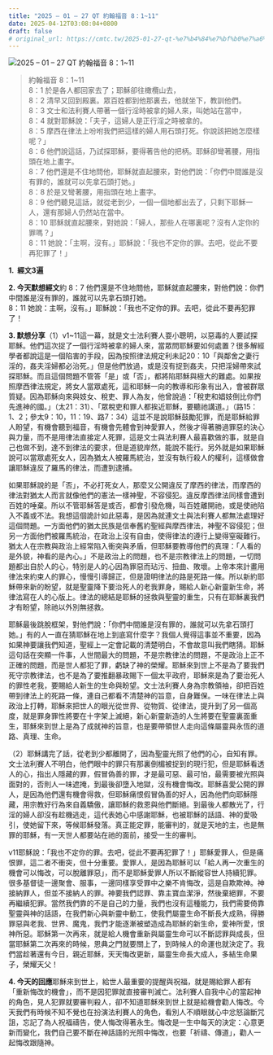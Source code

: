 ```yaml
---
title: "2025 – 01 – 27 QT 約翰福音 8：1~11"
date: 2025-04-12T03:08:04+0800
draft: false
# original_url: https://cmtc.tw/2025-01-27-qt-%e7%b4%84%e7%bf%b0%e7%a6%8f%e9%9f%b3-8%ef%bc%9a111
---
```


![2025 – 01 – 27 QT 約翰福音 8：1~11](/images/qt.jpg  "2025 – 01 – 27 QT 約翰福音 8：1~11")

> 約翰福音 8：1~11  
> 8：1 於是各人都回家去了；耶穌卻往橄欖山去，  
> 8：2 清早又回到殿裏。眾百姓都到他那裏去，他就坐下，教訓他們。  
> 8：3 文士和法利賽人帶著一個行淫時被拿的婦人來，叫她站在當中，  
> 8：4 就對耶穌說：「夫子，這婦人是正行淫之時被拿的。  
> 8：5 摩西在律法上吩咐我們把這樣的婦人用石頭打死。你說該把她怎麼樣呢？」  
> 8：6 他們說這話，乃試探耶穌，要得著告他的把柄。耶穌卻彎著腰，用指頭在地上畫字。  
> 8：7 他們還是不住地問他，耶穌就直起腰來，對他們說：「你們中間誰是沒有罪的，誰就可以先拿石頭打她。」  
> 8：8 於是又彎著腰，用指頭在地上畫字。  
> 8：9 他們聽見這話，就從老到少，一個一個地都出去了，只剩下耶穌一人，還有那婦人仍然站在當中。  
> 8：10 耶穌就直起腰來，對她說：「婦人，那些人在哪裏呢？沒有人定你的罪嗎？」  
> 8：11 她說：「主啊，沒有。」耶穌說：「我也不定你的罪。去吧，從此不要再犯罪了！」

**1.  經文3遍**

**2. 今天默想經文**約 8：7 他們還是不住地問他，耶穌就直起腰來，對他們說：你們中間誰是沒有罪的，誰就可以先拿石頭打她。  
8：11 她說：主啊，沒有。」耶穌說：「我也不定你的罪。去吧，從此不要再犯罪了！

**3. 默想分享**（1）v1~11這一幕，就是文士法利賽人耍小聰明，以惡毒的人要試探耶穌。他們這次捉了一個行淫時被拿的婦人來，當眾問耶穌要如何處置？很多解經學者都說這是一個陷害的手段，因為按照律法規定利未記20：10「與鄰舍之妻行淫的，姦夫淫婦都必治死。」但是他們放過，或是沒有捉到姦夫，只把淫婦帶來試探耶穌。而且這個問題不管答「是」或「否」，都將陷耶穌與極大的難處。如果按照摩西律法規定，將女人當眾處死，這和耶穌一向的教導和形象有出入，會被群眾質疑。因為耶穌向來與妓女、稅吏、罪人為友，他曾說過：「稅吏和娼妓倒比你們先進神的國。」（太21：31）、「眾稅吏和罪人都挨近耶穌，要聽祂講道。」（路15：1、2；參太9：10，11：19、路7：34）這並不是說耶穌鼓勵犯罪，而是耶穌給罪人盼望，有機會聽到福音，有機會先體會到神愛罪人，然後才得著勝過罪惡的決心與力量，而不是用律法直接定人死罪，這是文士與法利賽人最喜歡做的事，就是自己也做不到，達不到律法的要求，但是道貌岸然，能說不能行。另外就是如果耶穌說可以當眾處死女人，因為猶太人被羅馬統治，並沒有執行殺人的權利，這樣做會讓耶穌違反了羅馬的律法，而遭到逮捕。

如果耶穌說的是「否」，不必打死女人，那麼又公開違反了摩西的律法，而摩西的律法對猶太人而言就像他們的憲法一樣神聖，不容侵犯。違反摩西律法同樣會遭到百姓的唾棄。所以不管耶穌答是或否，都會引發危機，叫百姓離開祂，或是使祂陷入不義或不法。我想這個詭計如此惡毒，是因為就連文士與法利賽人都無法處理好這個問題。一方面他們的猶太民族是信奉舊約聖經與摩西律法，神聖不容侵犯；但另一方面他們被羅馬統治，在政治上沒有自由，使得律法的遵行上變得窒礙難行。猶太人在宗教與政治上經常陷入衝突與矛盾，但耶穌要教導他們的真理：「人看的是外貌，神看的是內心。」不是政治上的問題，也不是宗教律法上的問題，一切問題都出自於人的心，特別是人的心因為罪惡而玷污、扭曲、敗壞。上帝本來計畫用律法來約束人的罪心，慢慢引導歸正，但是證明律法的路是死路一條。所以新約耶穌帶來新的盼望，就是聖靈降下要治死人的老我罪身，賜給人新心新靈新生命，將律法寫在人的心版上。律法的總結是耶穌的拯救與聖靈的重生，只有在耶穌裏我們才有盼望，除祂以外別無拯救。

耶穌最後跳脫框架，對他們說：「你們中間誰是沒有罪的，誰就可以先拿石頭打她。」有的人一直在猜耶穌在地上到底寫什麼字？我個人覺得這事並不重要，因為如果神要讓我們知道，聖經上一定會記載的清楚明白，不會故意叫我們瞎猜。耶穌這句話在突顯一件事，人世間最大的問題，不是宗教律法的問題，不是政治上正不正確的問題，而是世人都犯了罪，虧缺了神的榮耀。耶穌來到世上不是為了要我們死守宗教律法，也不是為了要推翻暴政賜下一個太平政府，耶穌來是為了要治死人的罪性老我，要賜給人新生的生命與盼望。文士法利賽人身為宗教領袖，卻把百姓帶到律法上的死路一條，連自己都看不清楚神的旨意，自身難保。一味在律法上與政治上打轉，耶穌來把世人的眼光從世界、從物質、從律法，提升到了另一個高度，就是罪身罪性將要在十字架上滅絕，新心新靈新造的人生將要在聖靈裏面重生，耶穌來到世上是為了成就神的旨意，也是要帶領世人走向這條屬靈與永恆的道路、真理、生命。

（2）耶穌講完了話，從老到少都離開了，因為聖靈光照了他們的心，自知有罪。文士法利賽人不明白，他們眼中的罪只有那裏倒楣被捉到的現行犯，但是耶穌看透人的心，指出人隱藏的罪，假冒偽善的罪，才是最可惡、最可怕，最需要被光照與面對的，否則人一味遮掩，到最後卻墮入地獄，沒有機會悔改。耶穌喜愛公開的罪人，是因為他們還有機會得救，但耶穌痛恨假冒偽善的好人，因為他們向耶穌隱藏，用宗教好行為來自義驕傲，讓耶穌的救恩與他們斷絕。到最後人都散光了，行淫的婦人卻沒有趁機逃走，這代表她心中感謝耶穌，也被耶穌的話語、神的愛吸引，使她留下來，等候耶穌發落。真正能定罪，能審判的，就是天地的主，也是無罪的耶穌，有一天世人都要站在祂的面前，接受一生的審判。

v11耶穌說：「我也不定你的罪。去吧，從此不要再犯罪了！」耶穌愛罪人，但是痛恨罪，這二者不衝突，但十分重要。愛罪人，是因為耶穌可以「給人再一次重生的機會可以悔改，可以脫離罪惡」，而不是耶穌愛罪人所以不斷縱容世人持續犯罪。很多基督徒一邊聚會、服事，一邊同樣享受罪中之樂不肯悔改，這是自欺欺神。神接納罪人，但並不接納人的罪。神要我們認罪、靠主寶血潔淨，然後棄絕罪，不要再繼續犯罪。當然我們靠的不是自己的力量，我們也沒有這種能力，我們需要倚靠聖靈與神的話語，在我們新心與新靈中動工，使我們屬靈生命不斷長大成熟，得勝罪惡與老我、世界、魔鬼，我們才能逐漸被塑造成為耶穌的新生命，愛神所愛，恨神所惡。耶穌第一次再來，就是給人機會重新與屬靈生命可以不斷認罪與成長，但當耶穌第二次再來的時候，恩典之門就要關上了，到時候人的命運也就決定了。我們當趁著還有今日，親近耶穌，天天悔改更新，屬靈生命長大成人，多結生命果子，榮耀天父！

**4. 今天的回應**耶穌來到世上，給世人最重要的提醒與祝福，就是賜給罪人都有「重新悔改的機會」，而不是因犯罪就直接審判滅亡。法利賽人自我中心的當起神的角色，見人犯罪就要審判殺人，卻不知道耶穌來到世上就是給機會勸人悔改。今天我們有時候不知不覺也在扮演法利賽人的角色，看別人不順眼就心中忿怒論斷咒詛，忘記了為人祝福禱告，使人悔改得著永生。悔改是一生中每天的決定：心意更新而變化，我們自己要不斷在神話語的光照中悔改，也要「祈禱、傳道」，勸人一起悔改跟隨神。